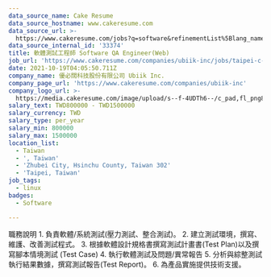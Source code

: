 ```yaml
---
data_source_name: Cake Resume
data_source_hostname: www.cakeresume.com
data_source_url: >-
  https://www.cakeresume.com/jobs?q=software&refinementList%5Blang_name%5D%5B0%5D=English&refinementList%5Bsalary_type%5D=per_year&range%5Bsalary_range%5D%5Bmin%5D=1000000&page=2
data_source_internal_id: '33374'
title: 軟體測試工程師 Software QA Engineer(Web)
job_url: 'https://www.cakeresume.com/companies/ubiik-inc/jobs/taipei-c-developer'
date: 2021-10-19T04:05:50.711Z
company_name: 優必闊科技股份有限公司 Ubiik Inc.
company_page_url: 'https://www.cakeresume.com/companies/ubiik-inc'
company_logo_url: >-
  https://media.cakeresume.com/image/upload/s--f-4UDTh6--/c_pad,fl_png8,h_200,w_200/v1616729462/w5oshimuxmurdi30f270.png
salary_text: TWD800000 - TWD1500000
salary_currency: TWD
salary_type: per_year
salary_min: 800000
salary_max: 1500000
location_list:
  - Taiwan
  - ', Taiwan'
  - 'Zhubei City, Hsinchu County, Taiwan 302'
  - 'Taipei, Taiwan'
job_tags:
  - linux
badges:
  - Software

---
```


職務說明 1. 負責軟體/系統測試(壓力測試、整合測試)。 2. 建立測試環境，撰寫、維護、改善測試程式。 3. 根據軟體設計規格書撰寫測試計畫書(Test Plan)以及撰寫腳本情境測試 (Test Case) 4. 執行軟體測試及問題/異常報告 5. 分析與綜整測試執行結果數據，撰寫測試報告(Test Report)。 6. 為產品實施提供技術支援。